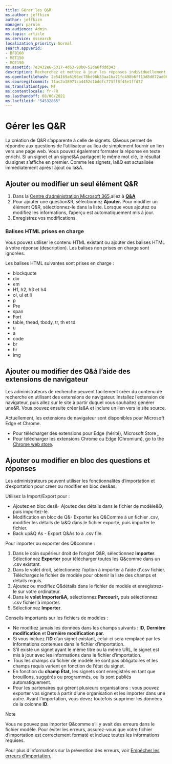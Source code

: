 ```yaml
---
title: Gérer les Q&R
ms.author: jeffkizn
author: jeffkizn
manager: parulm
ms.audience: Admin
ms.topic: article
ms.service: mssearch
localization_priority: Normal
search.appverid:
- BFB160
- MET150
- MOE150
ms.assetid: 7e3432e6-5317-4d63-90b0-52da6fddd343
description: Recherchez et mettez à jour les réponses individuellement ou utilisez les outils Recherche Microsoft disponibles pour modifier la&en même temps.
ms.openlocfilehash: 2e54169a6196ec78bd96b33aa1ba71fc498b6ff13d8d872ad06ca0db1d9fc2c0
ms.sourcegitcommit: 71ac2a38971ca4452d1bddfc773ff8f45e1ffd77
ms.translationtype: MT
ms.contentlocale: fr-FR
ms.lasthandoff: 08/06/2021
ms.locfileid: "54532865"
---
```

# <a name="manage-qas"></a>Gérer les Q&R

La création de Q&R s’apparente à celle de signets. Q&vous permet de répondre aux questions de l’utilisateur au lieu de simplement fournir un lien vers une page web. Vous pouvez également formater la réponse en texte enrichi. Si un signet et un signet&A partagent le même mot clé, le résultat du signet s’affiche en premier. Comme les signets, la&Q est actualisée immédiatement après l’ajout ou la&A.

## <a name="add-or-edit-a-single-qa"></a>Ajouter ou modifier un seul élément Q&R

1. Dans la [Centre d’administration Microsoft 365,](https://admin.microsoft.com)allez à [**Q&A**](https://admin.microsoft.com/Adminportal/Home#/MicrosoftSearch/qnas)
1. Pour ajouter une question&R, sélectionnez **Ajouter.**
Pour modifier un élément Q&R, sélectionnez-le dans la liste. Lorsque vous ajoutez ou modifiez les informations, l’aperçu est automatiquement mis à jour.
1. Enregistrez vos modifications.

### <a name="supported-html-tags"></a>Balises HTML prises en charge

Vous pouvez utiliser le contenu HTML existant ou ajouter des balises HTML à votre réponse (description). Les balises non prises en charge sont ignorées.

Les balises HTML suivantes sont prises en charge :

- blockquote
- div
- em
- H1, h2, h3 et h4
- ol, ul et li
- p
- Pre
- span
- Fort
- table, thead, tbody, tr, th et td
- u
- a
- code
- br
- hr
- img

## <a name="add-or-edit-qas-using-browser-extensions"></a>Ajouter ou modifier des Q&à l’aide des extensions de navigateur

Les administrateurs de recherche peuvent facilement créer du contenu de recherche en utilisant des extensions de navigateur. Installez l’extension de navigateur, puis allez sur le site à partir duquel vous souhaitez générer une&R. Vous pouvez ensuite créer la&A et inclure un lien vers le site source.

Actuellement, les extensions de navigateur sont disponibles pour Microsoft Edge et Chrome.

- Pour télécharger des extensions pour Edge (hérité), Microsoft Store [.](https://www.microsoft.com/p/microsoft-search-content-creator/9nrqdbcbwq55?activetab=pivot:overviewtab)
- Pour télécharger les extensions Chrome ou Edge (Chromium), go to the [Chrome web store](https://chrome.google.com/webstore/detail/microsoft-search-content/nocnablpaoeecfmfnjoheefkogmleipm).

## <a name="bulk-add-or-edit-qas"></a>Ajouter ou modifier en bloc des questions et réponses

Les administrateurs peuvent utiliser les fonctionnalités d’importation et d’exportation pour créer ou modifier en bloc des&as.

Utilisez la Import/Export pour :

- Ajoutez en bloc des&- Ajoutez des détails dans le fichier de modèle&Q, puis importez-le.
- Modification en bloc de Q&- Exporter les Q&Comme à un fichier .csv, modifier les détails de la&Q dans le fichier exporté, puis importer le fichier.
- Back up&Q As - Export Q&As to a .csv file.

Pour importer ou exporter des Q&comme :

1. Dans le coin supérieur droit de l’onglet Q&R, sélectionnez **Importer**.
Sélectionnez **Exporter** pour télécharger toutes les Q&comme dans un .csv existant.
1. Dans le volet droit, sélectionnez l’option à importer à l’aide d'.csv fichier. Téléchargez le fichier de modèle pour obtenir la liste des champs et détails requis.
1. Ajoutez ou modifiez Q&détails dans le fichier de modèle et enregistrez-le sur votre ordinateur.
1. Dans le **volet Importer&A,** sélectionnez **Parcourir,** puis sélectionnez .csv fichier à importer.
1. Sélectionnez **Importer**.

Conseils importants sur les fichiers de modèles :

- Ne modifiez jamais les données dans les champs suivants : **ID**, **Dernière modification** et **Dernière modification par**.
- Si vous incluez l’**ID** d’un signet existant, celui-ci sera remplacé par les informations contenues dans le fichier d’importation.
- S’il existe un signet ayant le même titre ou la même URL, le signet est mis à jour avec les informations dans le fichier d’importation.
- Tous les champs du fichier de modèle ne sont pas obligatoires et les champs requis varient en fonction de l’état du signet.
- En fonction du **champ État,** les signets sont enregistrés en tant que brouillons, suggérés ou programmés, ou ils sont publiés automatiquement.   
- Pour les partenaires qui gèrent plusieurs organisations : vous pouvez exporter vos signets à partir d’une organisation et les importer dans une autre. Avant l’importation, vous devez toutefois supprimer les données de la colonne **ID**.

> [!NOTE]
> Vous ne pouvez pas importer Q&comme s’il y avait des erreurs dans le fichier modèle. Pour éviter les erreurs, assurez-vous que votre fichier d’importation est correctement formaté et incluez toutes les informations requises.

Pour plus d’informations sur la prévention des erreurs, voir [Empêcher les erreurs d’importation.](manage-bookmarks.md#prevent-import-errors)
